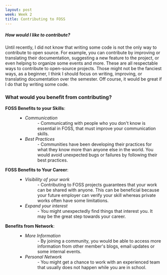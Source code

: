 ```yaml
---
layout: post
week: Week 2
title: Contributing to FOSS
---
```



[//]: # (Content)
##### How would I like to contribute?
Until recently, I did not know that writing some code is not the only way to
contribute to open source. For example, you can contribute by improving or
translating their documentation, suggesting a new feature to the project, or
even helping to organize some events and more. These are all respectable ways to
contribute to open-source projects. Those might not be the fanciest ways, as a
beginner, I think I should focus on writing, improving, or translating
documentation over the semester. Off course, it would be great if I do that by
writing some code.

### What would you benefit from contributing? ###
<dl>
    <dt><b>FOSS Benefits to your Skills</b>:</dt>
    <dd>
        <dl><ul><li>
            <dt><i>Communication</i></dt>
            <dd>- Communicating with people who you don't know is essential in
            FOSS, that must improve your communication skills.</dd></li>
        <li>
            <dt><i>Best Practices</i></dt>
            <dd>- Communities have been developing their practices for what they
            know more than anyone else in the world. You would avoid unexpected
            bugs or failures by following their best practices.</dd>
        </li>
            </ul></dl>
    </dd>
    <dt><b>FOSS Benefits to Your Career</b>:</dt>
    <dd>
        <dl><ul><li>
            <dt><i>Visibility of your work</i></dt>
            <dd>- Contributing to FOSS projects guarantees that your work can be
            shared with anyone. This can be beneficial because your future
            employer can verify your skill whereas private works often have some
            limitations.</dd></li>
        <li>
            <dt><i>Expand your interest</i></dt>
            <dd>- You might unexpectedly find things that interest you. It may
            be the great step towards your career.</dd>
        </li>
        </ul></dl>
    </dd>
    <dt><b>Benefits from Network</b>:</dt>
    <dd>
        <dl><ul><li>
            <dt><i>More Information</i></dt>
            <dd>- By joining a community, you would be able to access more
            information from other member's blogs, email updates or some
            internal events.</dd>
        </li>
        <li>
            <dt><i>Personal Network</i></dt>
            <dd>- You might get a chance to work with an experienced team that
            usually does not happen while you are in school.</dd>
        </li>
        </ul></dl>
    </dd>
</dl>
